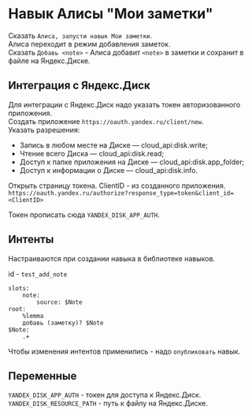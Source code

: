 # Навык Алисы "Мои заметки"

Сказать `Алиса, запусти навык Мои заметки`.  
Алиса переходит в режим добавления заметок.  
Сказать `Добавь <note>` - Алиса добавит `<note>` в заметки и сохранит в файле на Яндекс.Диске.

## Интеграция с Яндекс.Диск

Для интеграции с Яндекс.Диск надо указать токен авторизованного приложения.  
Создать приложение `https://oauth.yandex.ru/client/new`.  
Указать разрешения:

- Запись в любом месте на Диске — cloud_api:disk.write;
- Чтение всего Диска — cloud_api:disk.read;
- Доступ к папке приложения на Диске — cloud_api:disk.app_folder;
- Доступ к информации о Диске — cloud_api:disk.info.

Открыть страницу токена. ClientID - из созданного приложения.  
`https://oauth.yandex.ru/authorize?response_type=token&client_id=<ClientID>`

Токен прописать сюда `YANDEX_DISK_APP_AUTH`.

## Интенты

Настраиваются при создании навыка в библиотеке навыков.

id - `test_add_note`

```
slots:
    note:
        source: $Note
root:
    %lemma
    добавь (заметку)? $Note
$Note:
    .+
```

Чтобы изменения интентов применились - надо `опубликовать` навык.

## Переменные

`YANDEX_DISK_APP_AUTH` - токен для доступа к Яндекс.Диск.  
`YANDEX_DISK_RESOURCE_PATH` - путь к файлу на Яндекс.Диске.  

